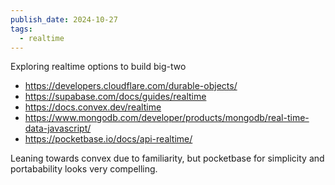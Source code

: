 ```yaml
---
publish_date: 2024-10-27
tags:
  - realtime
---
```

Exploring realtime options to build big-two
- https://developers.cloudflare.com/durable-objects/
- https://supabase.com/docs/guides/realtime
- https://docs.convex.dev/realtime
- https://www.mongodb.com/developer/products/mongodb/real-time-data-javascript/
- https://pocketbase.io/docs/api-realtime/
  
  
  
Leaning towards convex due to familiarity, but pocketbase for simplicity and portabability looks very compelling.